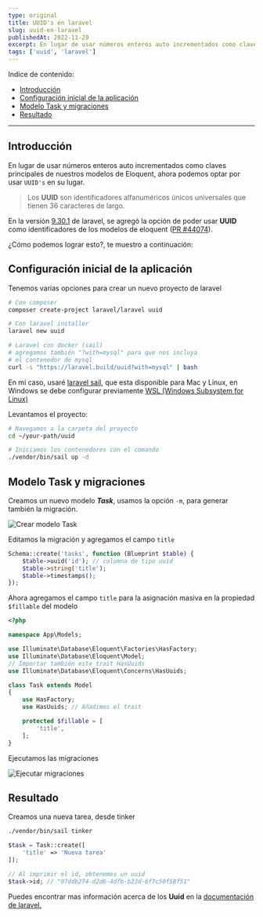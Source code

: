 ```yaml
---
type: original
title: UUID's en laravel
slug: uuid-en-laravel
publishedAt: 2022-11-29
excerpt: En lugar de usar números enteros auto incrementados como claves principales de nuestros modelos de Eloquent, ahora podemos optar por usar UUID en su lugar
tags: ['uuid', 'laravel']
---
```

Indice de contenido:
- [Introducción](#introducción "Introducción")
- [Configuración inicial de la aplicación](#configuración-inicial-de-la-aplicación "Configuración inicial de la aplicación")
- [Modelo Task y migraciones](#modelo-task-y-migraciones "Modelo Task y migraciones")
- [Resultado](#resultado "Resultado")

---

## Introducción

En lugar de usar números enteros auto incrementados como claves principales de nuestros modelos de Eloquent, ahora podemos optar por usar `UUID's` en su lugar.

> Los **UUID** son identificadores alfanuméricos únicos universales que tienen 36 caracteres de largo.

En la versión <a href="https://github.com/laravel/framework/releases/tag/v9.30.1" target="_blank" title="Release de laravel" rel="nofollow noopener">9.30.1</a> de laravel, se agregó la opción de poder usar **UUID** como identificadores de los modelos de eloquent (<a href="https://github.com/laravel/framework/pull/44074" target="_blank" title="Pull request" rel="nofollow noopener">PR #44074</a>).

¿Cómo podemos lograr esto?, te muestro a continuación:

## Configuración inicial de la aplicación

Tenemos varias opciones para crear un nuevo proyecto de laravel

```bash
# Con composer
composer create-project laravel/laravel uuid

# Con laravel installer
laravel new uuid

# Laravel con docker (sail)
# agregamos también "?with=mysql" para que nos incluya
# el contenedor de mysql
curl -s "https://laravel.build/uuid?with=mysql" | bash
```

En mi caso, usaré <a href="https://laravel.com/docs/9.x/sail" target="_blank" title="Laravel sail" rel="nofollow noopener">laravel sail</a>, que esta disponible para Mac y Linux, en Windows se debe configurar previamente <a href="https://learn.microsoft.com/en-us/windows/wsl/install" target="_blank" title="Documentación windows wsl" rel="nofollow noopener">WSL (Windows Subsystem for Linux)</a>

Levantamos el proyecto:

```bash
# Navegamos a la carpeta del proyecto
cd ~/your-path/uuid

# Iniciamos los contenedores con el comando
./vendor/bin/sail up -d
```

## Modelo Task y migraciones

Creamos un nuevo modelo ***Task***, usamos la opción `-m`, para generar también la migración.

![Crear modelo Task](/images/uuids-en-laravel/make-model.png "Crear modelo Task")

Editamos la migración y agregamos el campo `title`

```php
Schema::create('tasks', function (Blueprint $table) {
    $table->uuid('id'); // columna de tipo uuid
    $table->string('title');
    $table->timestamps();
});
```

Ahora agregamos el campo `title` para la asignación masiva en la propiedad `$fillable` del modelo

```php
<?php

namespace App\Models;

use Illuminate\Database\Eloquent\Factories\HasFactory;
use Illuminate\Database\Eloquent\Model;
// Importar también este trait HasUuids
use Illuminate\Database\Eloquent\Concerns\HasUuids;

class Task extends Model
{
    use HasFactory;
    use HasUuids; // Añadimos el trait

    protected $fillable = [
        'title',
    ];
}
```

Ejecutamos las migraciones

![Ejecutar migraciones](/images/uuids-en-laravel/run-migrations.png "Ejecutar migraciones")

## Resultado

Creamos una nueva tarea, desde tinker

```bash
./vendor/bin/sail tinker
```

```php
$task = Task::create([
    'title' => 'Nueva tarea'
]);

// Al imprimir el id, obtenemos un uuid
$task->id; // "97ddb274-d2d6-4dfb-b23d-6f7c50f58f51"
```

Puedes encontrar mas información acerca de los **Uuid** en la <a href="https://laravel.com/docs/9.x/eloquent#uuid-and-ulid-keys" class="font-semibold text-red-600" target="_blank" title="Documentación laravel" rel="nofollow noopener">documentación de laravel.</a>
